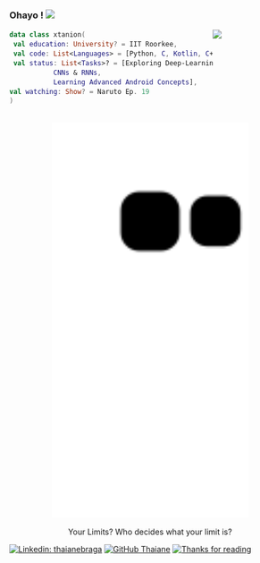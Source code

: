 <!-- ![hmmm](https://github.com/xtanion/xtanion/blob/output/github-contribution-grid-snake.svg) -->
<h3> Ohayo ! <img src="https://media.giphy.com/media/mGcNjsfWAjY5AEZNw6/giphy.gif" width="50"></h3>
<img align='right' src="https://c.tenor.com/DbPEn_dyRLoAAAAi/guy-naruto.gif" href="https://youtu.be/GU_RiAHR9aY" width="140">

```kt Intro Tab
data class xtanion(
 val education: University? = IIT Roorkee,
 val code: List<Languages> = [Python, C, Kotlin, C++],
 val status: List<Tasks>? = [Exploring Deep-Learning,
           CNNs & RNNs,
           Learning Advanced Android Concepts],
val watching: Show? = Naruto Ep. 19
)
```
<br/>
<div align="center">
  <a href="https://youtu.be/h-d4wXYJNCo">
   <img src="https://github.com/xtanion/xtanion/blob/output/github-contribution-grid-snake.svg" height="70%" width="70%">
  </a>
</div>
<p align="center">Your Limits? Who decides what your limit is?</p>

[![Linkedin: thaianebraga](https://img.shields.io/badge/Shivam-Anand-blue)](www.linkedin.com/in/shivam-anand-b3b70b1a2)
[![GitHub Thaiane](https://img.shields.io/github/followers/xtanion?label=xtanion&style=social)](https://github.com/xtanion)
[![Thanks for reading](https://c.tenor.com/IN6jha4TknYAAAAi/emojify.gif)](https://youtu.be/Kkt6C7CSkQc)

